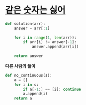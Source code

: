 # [같은 숫자는 싫어](https://programmers.co.kr/learn/courses/30/lessons/12906)

```python
def solution(arr):
    answer = arr[:1]
    
    for i in range(1, len(arr)):
        if arr[i] != answer[-1]:
            answer.append(arr[i])
    
    return answer
```

**다른 사람의 풀이**

```python
def no_continuous(s):
    a = []
    for i in s:
        if a[-1:] == [i]: continue
        a.append(i)
    return a
```
